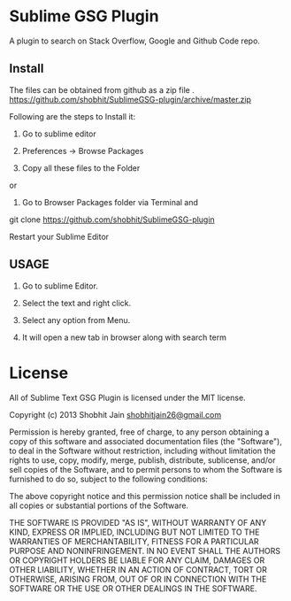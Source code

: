 # Sublime GSG Plugin

A plugin to search on Stack Overflow, Google and Github Code repo.

## Install

The files can be obtained from github as a zip file .
https://github.com/shobhit/SublimeGSG-plugin/archive/master.zip

Following are the steps to Install it:

1) Go to sublime editor

2) Preferences -> Browse Packages 

3) Copy all these files to the Folder

or 

1) Go to Browser Packages folder via Terminal and 

git clone https://github.com/shobhit/SublimeGSG-plugin

Restart your Sublime Editor



## USAGE

1)  Go to sublime Editor.

2)  Select the text and right click.

3)  Select any option from Menu.

4)  It will open a new tab in browser along with search term




# License
All of Sublime Text GSG Plugin is licensed under the MIT license.

Copyright (c) 2013 Shobhit Jain <shobhitjain26@gmail.com>

Permission is hereby granted, free of charge, to any person obtaining a copy of this software and associated documentation files (the "Software"), to deal in the Software without restriction, including without limitation the rights to use, copy, modify, merge, publish, distribute, sublicense, and/or sell copies of the Software, and to permit persons to whom the Software is furnished to do so, subject to the following conditions:

The above copyright notice and this permission notice shall be included in all copies or substantial portions of the Software.

THE SOFTWARE IS PROVIDED "AS IS", WITHOUT WARRANTY OF ANY KIND, EXPRESS OR IMPLIED, INCLUDING BUT NOT LIMITED TO THE WARRANTIES OF MERCHANTABILITY, FITNESS FOR A PARTICULAR PURPOSE AND NONINFRINGEMENT. IN NO EVENT SHALL THE AUTHORS OR COPYRIGHT HOLDERS BE LIABLE FOR ANY CLAIM, DAMAGES OR OTHER LIABILITY, WHETHER IN AN ACTION OF CONTRACT, TORT OR OTHERWISE, ARISING FROM, OUT OF OR IN CONNECTION WITH THE SOFTWARE OR THE USE OR OTHER DEALINGS IN THE SOFTWARE.
